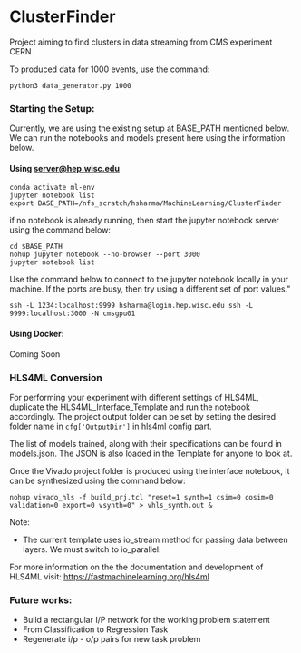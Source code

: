 # ClusterFinder
Project aiming to find clusters in data streaming from CMS experiment CERN

To produced data for 1000 events, use the command:

```
python3 data_generator.py 1000
```

### Starting the Setup:

Currently, we are using the existing setup at BASE_PATH mentioned below. We can run the notebooks and models present here using the information below.

#### Using server@hep.wisc.edu

```
conda activate ml-env
jupyter notebook list
export BASE_PATH=/nfs_scratch/hsharma/MachineLearning/ClusterFinder
```

if no notebook is already running, then start the jupyter notebook server using the command below:

```
cd $BASE_PATH
nohup jupyter notebook --no-browser --port 3000
jupyter notebook list
```

Use the command below to connect to the jupyter notebook locally in your machine. If the ports are busy, then try using a different set of port values."

```
ssh -L 1234:localhost:9999 hsharma@login.hep.wisc.edu ssh -L 9999:localhost:3000 -N cmsgpu01
```

#### Using Docker:
Coming Soon


### HLS4ML Conversion

For performing your experiment with different settings of HLS4ML, duplicate the HLS4ML_Interface_Template and run the notebook accordingly. The project output folder can be set by setting the desired folder name in `cfg['OutputDir']` in hls4ml config part.

The list of models trained, along with their specifications can be found in models.json. The JSON is also loaded in the Template for anyone to look at.

Once the Vivado project folder is produced using the interface notebook, it can be synthesized using the command below:

```
nohup vivado_hls -f build_prj.tcl "reset=1 synth=1 csim=0 cosim=0 validation=0 export=0 vsynth=0" > vhls_synth.out &
```

Note:
- The current template uses io_stream method for passing data between layers. We must switch to io_parallel.


For more information on the the documentation and development of HLS4ML visit:
https://fastmachinelearning.org/hls4ml

### Future works:

- Build a rectangular I/P network for the working problem statement
- From Classification to Regression Task
- Regenerate i/p - o/p pairs for new task problem
